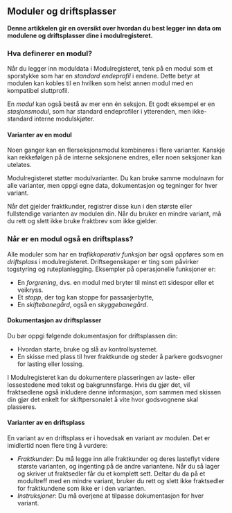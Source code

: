 ﻿## Moduler og driftsplasser
**Denne artikkelen gir en oversikt over hvordan du best legger inn data
om modulene og driftsplasser dine i modulregisteret.**

### Hva definerer en modul?
Når du legger inn moduldata i Modulregisteret, tenk på en modul
som et sporstykke som har en *standard endeprofil* i endene.
Dette betyr at modulen kan kobles til en hvilken som helst annen modul med
en kompatibel sluttprofil.

 
En *modul* kan også bestå av mer enn én seksjon.
Et godt eksempel er en *stasjonsmodul*, som har standard endeprofiler i ytterenden,
men ikke-standard interne modulskjøter.

#### Varianter av en modul
Noen ganger kan en flerseksjonsmodul kombineres i flere varianter.
Kanskje kan rekkefølgen på de interne seksjonene endres, eller noen seksjoner kan utelates.

Modulregisteret støtter modulvarianter. Du kan bruke samme modulnavn for alle varianter,
men oppgi egne data, dokumentasjon og tegninger for hver variant.

Når det gjelder fraktkunder, registrer disse kun i den største eller fullstendige varianten av modulen din. 
Når du bruker en mindre variant, må du rett og slett ikke bruke fraktbrev som ikke gjelder.

### Når er en modul også en driftsplass?
Alle moduler som har en *trafikkoperativ funksjon* bør også oppføres som en *driftsplass* i modulregisteret.
Driftsegenskaper er ting som påvirker togstyring og ruteplanlegging.
Eksempler på operasjonelle funksjoner er:
- En *forgrening*, dvs. en modul med bryter til minst ett sidespor eller et veikryss.
- Et *stopp*, der tog kan stoppe for passasjerbytte,
- En *skiftebanegård*, også en *skyggebanegård*.

#### Dokumentasjon av driftsplasser
Du bør oppgi følgende dokumentasjon for driftsplassen din:
- Hvordan starte, bruke og slå av kontrollsystemet.
- En skisse med plass til hver fraktkunde og steder å parkere godsvogner for lasting eller lossing.

I Modulregisteret kan du dokumentere plasseringen av laste- eller lossestedene
med tekst og bakgrunnsfarge.
Hvis du gjør det, vil fraktsedlene også inkludere denne informasjon,
som sammen med skissen din gjør det enkelt for skiftpersonalet
å vite hvor godsvognene skal plasseres.


#### Varianter av en driftsplass
En variant av en driftsplass er i hovedsak en variant av modulen.
Det er imidlertid noen flere ting å vurdere:
- *Fraktkunder*: Du må legge inn alle fraktkunder og deres lasteflyt videre
største varianten, og ingenting på de andre variantene.
Når du så lager og skriver ut fraktsedler får du et komplett sett.
Deltar du da på et modultreff med en mindre variant, bruker du rett og slett ikke
fraktsedler for fraktkundene som ikke er i den varianten.
- *Instruksjoner*: Du må overjene at tilpasse dokumentasjon for hver variant.

